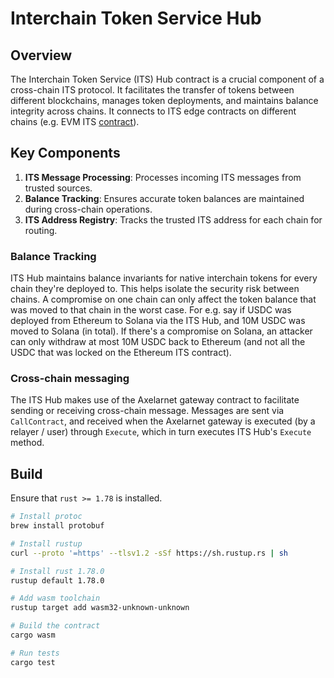 # Interchain Token Service Hub

## Overview

The Interchain Token Service (ITS) Hub contract is a crucial component of a cross-chain ITS protocol. It facilitates the transfer of tokens between different blockchains, manages token deployments, and maintains balance integrity across chains. It connects to ITS edge contracts on different chains (e.g. EVM ITS [contract](https://github.com/axelarnetwork/interchain-token-service)).

## Key Components

1. **ITS Message Processing**: Processes incoming ITS messages from trusted sources.
2. **Balance Tracking**: Ensures accurate token balances are maintained during cross-chain operations.
3. **ITS Address Registry**: Tracks the trusted ITS address for each chain for routing.

### Balance Tracking

ITS Hub maintains balance invariants for native interchain tokens for every chain they're deployed to. This helps isolate the security risk between chains. A compromise on one chain can only affect the token balance that was moved to that chain in the worst case. For e.g. say if USDC was deployed from Ethereum to Solana via the ITS Hub, and 10M USDC was moved to Solana (in total). If there's a compromise on Solana, an attacker can only withdraw at most 10M USDC back to Ethereum (and not all the USDC that was locked on the Ethereum ITS contract).

### Cross-chain messaging

The ITS Hub makes use of the Axelarnet gateway contract to facilitate sending or receiving cross-chain message. Messages are sent via `CallContract`, and received when the Axelarnet gateway is executed (by a relayer / user) through `Execute`, which in turn executes ITS Hub's `Execute` method.

## Build

Ensure that `rust >= 1.78` is installed.

```bash
# Install protoc
brew install protobuf

# Install rustup
curl --proto '=https' --tlsv1.2 -sSf https://sh.rustup.rs | sh

# Install rust 1.78.0
rustup default 1.78.0

# Add wasm toolchain
rustup target add wasm32-unknown-unknown

# Build the contract
cargo wasm

# Run tests
cargo test
```
